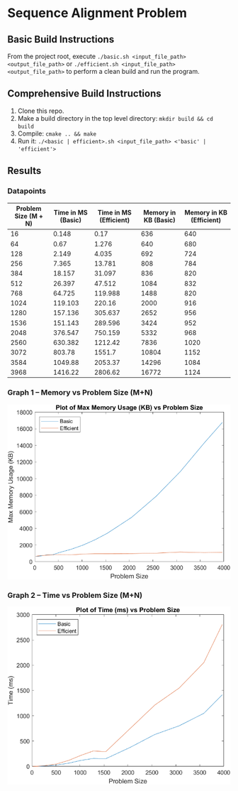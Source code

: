 # Sequence Alignment Problem

## Basic Build Instructions
From the project root, execute `./basic.sh <input_file_path> <output_file_path>` or `./efficient.sh <input_file_path> <output_file_path>` to perform a clean build and run the program.

## Comprehensive Build Instructions
1. Clone this repo.
2. Make a build directory in the top level directory: `mkdir build && cd build`
3. Compile: `cmake .. && make`
4. Run it: `./<basic | efficient>.sh <input_file_path> <'basic' | 'efficient'>`

## Results

### Datapoints

Problem Size (M + N) | Time in MS (Basic) | Time in MS (Efficient) | Memory in KB (Basic) | Memory in KB (Efficient)
------------- | ------------- | ------------- | ------------- | -------------
16 | 0.148	| 0.17 | 636 | 640
64 | 0.67 | 1.276 | 640 | 680
128 | 2.149	| 4.035	| 692 | 724
256 | 7.365	| 13.781 | 808 | 784
384 | 18.157 | 31.097 | 836 | 820
512 | 26.397 | 47.512 | 1084| 832
768 | 64.725 | 119.988 | 1488 | 820
1024 | 119.103 | 220.16 | 2000 | 916
1280 | 157.136	| 305.637	| 2652 | 956
1536 | 151.143 |	289.596	| 3424 | 952
2048 | 376.547 |	750.159 | 5332 | 968
2560 | 630.382	| 1212.42	| 7836 | 1020
3072 | 803.78 | 1551.7 | 10804	| 1152
3584 | 1049.88 | 2053.37	| 14296	| 1084
3968 | 1416.22	| 2806.62 | 16772	| 1124


### Graph 1 – Memory vs Problem Size (M+N)

![memory](./graphs/Memory_vs_ProbSize.png)

### Graph 2 – Time vs Problem Size (M+N)

![memory](./graphs/Time_vs_ProbSize.png)
